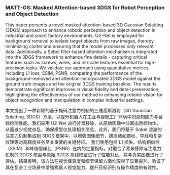 ### MATT-GS: Masked Attention-based 3DGS for Robot Perception and Object Detection

This paper presents a novel masked attention-based 3D Gaussian Splatting (3DGS) approach to enhance robotic perception and object detection in industrial and smart factory environments. U2-Net is employed for background removal to isolate target objects from raw images, thereby minimizing clutter and ensuring that the model processes only relevant data. Additionally, a Sobel filter-based attention mechanism is integrated into the 3DGS framework to enhance fine details - capturing critical features such as screws, wires, and intricate textures essential for high-precision tasks. We validate our approach using quantitative metrics, including L1 loss, SSIM, PSNR, comparing the performance of the background-removed and attention-incorporated 3DGS model against the ground truth images and the original 3DGS training baseline. The results demonstrate significant improves in visual fidelity and detail preservation, highlighting the effectiveness of our method in enhancing robotic vision for object recognition and manipulation in complex industrial settings.

本文提出了一种新颖的基于掩码注意力机制的三维高斯溅射（3D Gaussian Splatting, 3DGS）方法，以提升机器人在工业与智能工厂环境中的感知能力与目标检测性能。我们采用 U2-Net 进行背景移除，从原始图像中分离出目标物体，从而减少视觉杂乱，确保模型仅处理相关信息。此外，我们将基于 Sobel 滤波的注意力机制集成到 3DGS 框架中，以增强图像细节，捕捉诸如螺丝、导线和复杂纹理等对高精度任务至关重要的关键特征。
我们使用包括 L1 损失、结构相似性（SSIM）和峰值信噪比（PSNR）在内的定量指标，对融合了背景移除与注意力机制的 3DGS 模型与原始 3DGS 基线模型进行了性能对比，并与真实图像进行了评估。结果表明，该方法在视觉保真度和细节保留方面均取得了显著提升，验证了其在复杂工业场景中增强机器人视觉能力、提升目标识别与操作精度的有效性。


